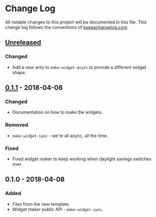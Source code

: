 # Change Log
All notable changes to this project will be documented in this file. This change log follows the conventions of [keepachangelog.com](http://keepachangelog.com/).

## [Unreleased]
### Changed
- Add a new arity to `make-widget-async` to provide a different widget shape.

## [0.1.1] - 2018-04-08
### Changed
- Documentation on how to make the widgets.

### Removed
- `make-widget-sync` - we're all async, all the time.

### Fixed
- Fixed widget maker to keep working when daylight savings switches over.

## 0.1.0 - 2018-04-08
### Added
- Files from the new template.
- Widget maker public API - `make-widget-sync`.

[Unreleased]: https://github.com/your-name/noob/compare/0.1.1...HEAD
[0.1.1]: https://github.com/your-name/noob/compare/0.1.0...0.1.1
